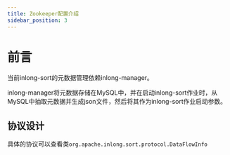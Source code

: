 ```yaml
---
title: Zookeeper配置介绍
sidebar_position: 3
---
```


# 前言
当前inlong-sort的元数据管理依赖inlong-manager。

inlong-manager将元数据存储在MySQL中，并在启动inlong-sort作业时，从MySQL中抽取元数据并生成json文件，然后将其作为inlong-sort作业启动参数。

## 协议设计
具体的协议可以查看类`org.apache.inlong.sort.protocol.DataFlowInfo`